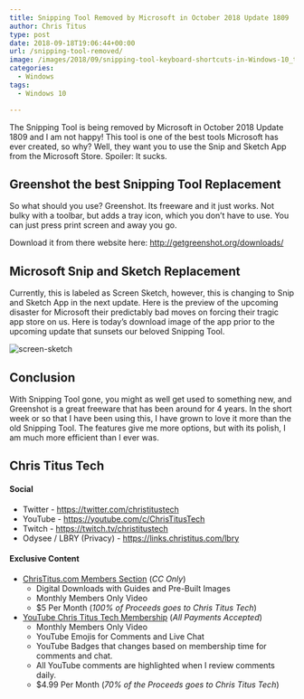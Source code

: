 ```yaml
---
title: Snipping Tool Removed by Microsoft in October 2018 Update 1809
author: Chris Titus
type: post
date: 2018-09-18T19:06:44+00:00
url: /snipping-tool-removed/
image: /images/2018/09/snipping-tool-keyboard-shortcuts-in-Windows-10_thumb.png
categories:
  - Windows
tags:
  - Windows 10

---
```

The Snipping Tool is being removed by Microsoft in October 2018 Update 1809 and I am not happy! This tool is one of the best tools Microsoft has ever created, so why? Well, they want you to use the Snip and Sketch App from the Microsoft Store. Spoiler: It sucks.<!--more-->

## Greenshot the best Snipping Tool Replacement

So what should you use? Greenshot. Its freeware and it just works. Not bulky with a toolbar, but adds a tray icon, which you don&#8217;t have to use. You can just press print screen and away you go.

Download it from there website here: <http://getgreenshot.org/downloads/>

## Microsoft Snip and Sketch Replacement

Currently, this is labeled as Screen Sketch, however, this is changing to Snip and Sketch App in the next update. Here is the preview of the upcoming disaster for Microsoft their predictably bad moves on forcing their tragic app store on us. Here is today&#8217;s download image of the app prior to the upcoming update that sunsets our beloved Snipping Tool.
  
![screen-sketch](/images/2018/09/screen-sketch.png)

## Conclusion

With Snipping Tool gone, you might as well get used to something new, and Greenshot is a great freeware that has been around for 4 years. In the short week or so that I have been using this, I have grown to love it more than the old Snipping Tool. The features give me more options, but with its polish, I am much more efficient than I ever was.

## Chris Titus Tech

#### Social

- Twitter - <https://twitter.com/christitustech>
- YouTube - <https://youtube.com/c/ChrisTitusTech>
- Twitch - <https://twitch.tv/christitustech>
- Odysee / LBRY (Privacy) - <https://links.christitus.com/lbry>

#### Exclusive Content

- [ChrisTitus.com Members Section][1] (_CC Only_)
  - Digital Downloads with Guides and Pre-Built Images
  - Monthly Members Only Video
  - $5 Per Month (_100% of Proceeds goes to Chris Titus Tech_)
- [YouTube Chris Titus Tech Membership][2] (_All Payments Accepted_)
  - Monthly Members Only Video
  - YouTube Emojis for Comments and Live Chat
  - YouTube Badges that changes based on membership time for comments and chat.
  - All YouTube comments are highlighted when I review comments daily. 
  - $4.99 Per Month (_70% of the Proceeds goes to Chris Titus Tech_)

 [1]: https://portal.christitus.com
 [2]: https://links.christitus.com/join